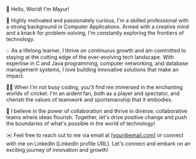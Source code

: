 👋 Hello, World! I'm Mayur!

🚀 Highly motivated and passionately curious, I'm a skilled professional with a strong background in Computer Applications. Armed with a creative mind and a knack for problem-solving, I'm constantly exploring the frontiers of technology.

💡 As a lifelong learner, I thrive on continuous growth and am committed to staying at the cutting edge of the ever-evolving tech landscape. With expertise in C and Java programming, computer networking, and database management systems, I love building innovative solutions that make an impact.

👨‍💻 When I'm not busy coding, you'll find me immersed in the enchanting worlds of cricket. I'm an ardent fan, both as a player and spectator, and cherish the values of teamwork and sportsmanship that it embodies.

🤝 I believe in the power of collaboration and thrive in diverse, collaborative teams where ideas flourish. Together, let's drive positive change and push the boundaries of what's possible in the world of technology!

✉️ Feel free to reach out to me via email at [your@email.com] or connect with me on LinkedIn [LinkedIn profile URL]. Let's connect and embark on an exciting journey of innovation and growth!

<!--
**MayurMadhav/MayurMadhav** is a ✨ _special_ ✨ repository because its `README.md` (this file) appears on your GitHub profile.

Here are some ideas to get you started:

- 🔭 I’m currently working on ...
- 🌱 I’m currently learning ...
- 👯 I’m looking to collaborate on ...
- 🤔 I’m looking for help with ...
- 💬 Ask me about ...
- 📫 How to reach me: ...
- 😄 Pronouns: ...
- ⚡ Fun fact: ...
-->
